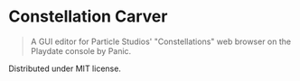 # Constellation Carver
> A GUI editor for Particle Studios' "Constellations" web browser on the Playdate console by Panic.
>
Distributed under MIT license.
